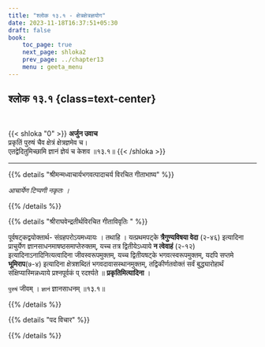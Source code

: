 ```yaml
---
title: "श्लोक १३.१ - क्षेत्रक्षेत्रज्ञयोग"
date: 2023-11-18T16:37:51+05:30
draft: false
book:
    toc_page: true
    next_page: shloka2
    prev_page: ../chapter13
    menu : geeta_menu
---
```




## श्लोक १३.१ {class=text-center}

<br/>

{{< shloka  "0"  >}}
**अर्जुन उवाच**  
प्रकृतिं पुरुषं चैव क्षेत्रं क्षेत्रज्ञमेव च।  
एतद्वेदितुमिच्छामि ज्ञानं ज्ञेयं च केशव ॥१३.१॥
{{< /shloka >}}

---


{{% details "श्रीमन्मध्वाचार्यभगवत्पादाचर्य विरचित  गीताभाष्य" %}}

*आचार्येण टिप्पणी नकृतः ।*

{{% /details %}}



{{% details "श्रीराघवेन्द्रतीर्थविरचित गीताविवृतिः " %}}

पूर्वषट्‌कद्वयोक्तार्थ- संग्रहपरोऽयमध्यायः । तथाहि । 
यत्प्रथमपट्के **त्रैगुण्यविषया वेदा** (२-४६) इत्यादिना 
प्राचुर्येण ज्ञानसाधनमाषष्ठसमाप्तेरुक्तम्‌,
यच्च तत्र द्वितीयेऽध्याये **न त्वेवाहं** (२-१२) 
इत्यादिनाऽनादिनित्यत्वादिना
जीवस्वरूपमुक्तम्‌, यच्च द्वितीयषट्के भगवत्स्वरूपमुक्तम्‌, 
यदपि सप्तमे **भूमिराप**(७-४) इत्यादिना 
क्षेत्रशब्दितं भगवदावासस्थानमुक्तम्‌, तद्विकीर्णतवोक्तं सर्वं
बुद्ध्यारोहार्थं संक्षिप्यास्मिन्नध्याये प्रश्नपूर्वकं प्
रदर्श्यते ॥ **प्रकृतिमित्यादिना** ।   

`पुरुषं` जीवम्‌ । `ज्ञानं` ज्ञानसाधनम्‌ ॥१३.१॥


{{% /details %}}



{{% details "पद विचार" %}}


{{% /details %}}
